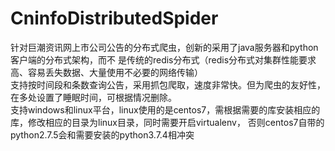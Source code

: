 # CninfoDistributedSpider
针对巨潮资讯网上市公司公告的分布式爬虫，创新的采用了java服务器和python客户端的分布式架构，而不
是传统的redis分布式（redis分布式对集群性能要求高、容易丢失数据、大量使用不必要的网络传输）  
支持按时间段和条数查询公告，采用抓包爬取，速度非常快。但为爬虫的友好性，在多处设置了睡眠时间，可根据情况删除。  
支持windows和linux平台，linux使用的是centos7，需根据需要的库安装相应的库，修改相应的目录为linux目录，同时需要开启virtualenv，
否则centos7自带的python2.7.5会和需要安装的python3.7.4相冲突
